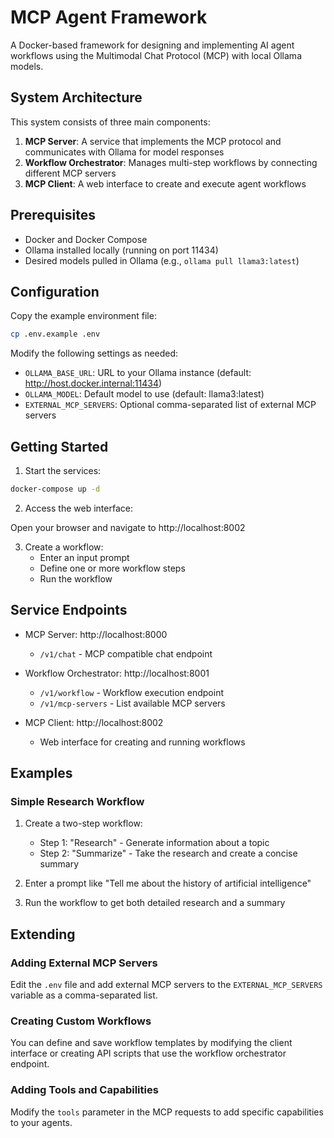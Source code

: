 # MCP Agent Framework

A Docker-based framework for designing and implementing AI agent workflows using the Multimodal Chat Protocol (MCP) with local Ollama models.

## System Architecture

This system consists of three main components:

1. **MCP Server**: A service that implements the MCP protocol and communicates with Ollama for model responses
2. **Workflow Orchestrator**: Manages multi-step workflows by connecting different MCP servers
3. **MCP Client**: A web interface to create and execute agent workflows

## Prerequisites

- Docker and Docker Compose
- Ollama installed locally (running on port 11434)
- Desired models pulled in Ollama (e.g., `ollama pull llama3:latest`)

## Configuration

Copy the example environment file:

```bash
cp .env.example .env
```

Modify the following settings as needed:

- `OLLAMA_BASE_URL`: URL to your Ollama instance (default: http://host.docker.internal:11434)
- `OLLAMA_MODEL`: Default model to use (default: llama3:latest)
- `EXTERNAL_MCP_SERVERS`: Optional comma-separated list of external MCP servers

## Getting Started

1. Start the services:

```bash
docker-compose up -d
```

2. Access the web interface:

Open your browser and navigate to http://localhost:8002

3. Create a workflow:
   - Enter an input prompt
   - Define one or more workflow steps
   - Run the workflow

## Service Endpoints

- MCP Server: http://localhost:8000
  - `/v1/chat` - MCP compatible chat endpoint

- Workflow Orchestrator: http://localhost:8001
  - `/v1/workflow` - Workflow execution endpoint
  - `/v1/mcp-servers` - List available MCP servers

- MCP Client: http://localhost:8002
  - Web interface for creating and running workflows

## Examples

### Simple Research Workflow

1. Create a two-step workflow:
   - Step 1: "Research" - Generate information about a topic
   - Step 2: "Summarize" - Take the research and create a concise summary

2. Enter a prompt like "Tell me about the history of artificial intelligence"

3. Run the workflow to get both detailed research and a summary

## Extending

### Adding External MCP Servers

Edit the `.env` file and add external MCP servers to the `EXTERNAL_MCP_SERVERS` variable as a comma-separated list.

### Creating Custom Workflows

You can define and save workflow templates by modifying the client interface or creating API scripts that use the workflow orchestrator endpoint.

### Adding Tools and Capabilities

Modify the `tools` parameter in the MCP requests to add specific capabilities to your agents.